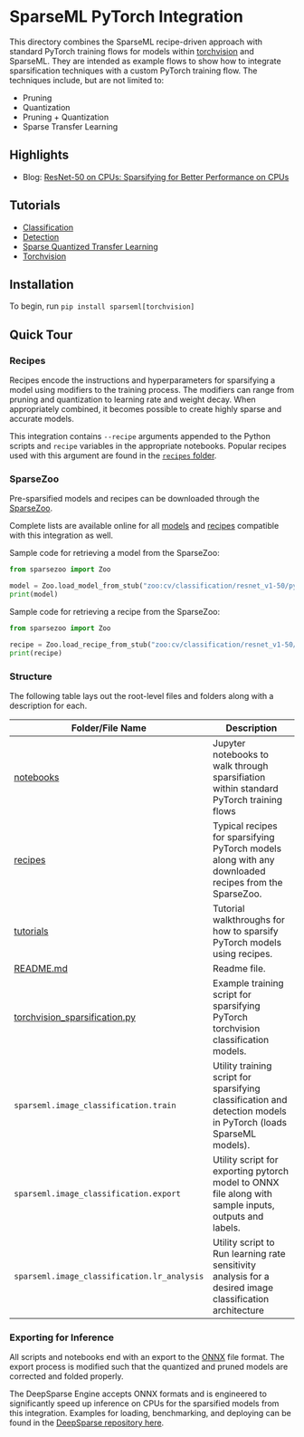 <!--
Copyright (c) 2021 - present / Neuralmagic, Inc. All Rights Reserved.

Licensed under the Apache License, Version 2.0 (the "License");
you may not use this file except in compliance with the License.
You may obtain a copy of the License at

   http://www.apache.org/licenses/LICENSE-2.0

Unless required by applicable law or agreed to in writing,
software distributed under the License is distributed on an "AS IS" BASIS,
WITHOUT WARRANTIES OR CONDITIONS OF ANY KIND, either express or implied.
See the License for the specific language governing permissions and
limitations under the License.
-->

# SparseML PyTorch Integration

This directory combines the SparseML recipe-driven approach with standard PyTorch training flows for models within
[torchvision](https://pytorch.org/vision/stable/index.html) and SparseML.
They are intended as example flows to show how to integrate sparsification techniques with a custom PyTorch training flow.
The techniques include, but are not limited to:
- Pruning
- Quantization
- Pruning + Quantization
- Sparse Transfer Learning

## Highlights

- Blog: [ResNet-50 on CPUs: Sparsifying for Better Performance on CPUs](https://neuralmagic.com/blog/benchmark-resnet50-with-deepsparse/)

## Tutorials

- [Classification](./notebooks/classification.ipynb)
- [Detection](./notebooks/detection.ipynb)
- [Sparse Quantized Transfer Learning](./notebooks/sparse_quantized_transfer_learning.ipynb)
- [Torchvision](./notebooks/torchvision.ipynb)

## Installation

To begin, run `pip install sparseml[torchvision]`

## Quick Tour

### Recipes

Recipes encode the instructions and hyperparameters for sparsifying a model using modifiers to the training process.
The modifiers can range from pruning and quantization to learning rate and weight decay.
When appropriately combined, it becomes possible to create highly sparse and accurate models.

This integration contains `--recipe` arguments appended to the Python scripts and `recipe` variables in the appropriate notebooks.
Popular recipes used with this argument are found in the [`recipes` folder](./recipes).

### SparseZoo

Pre-sparsified models and recipes can be downloaded through the [SparseZoo](https://github.com/neuralmagic/sparsezoo).

Complete lists are available online for all [models](https://sparsezoo.neuralmagic.com/tables/models/cv/classification?repo=sparseml&framework=pytorch) and 
[recipes](https://sparsezoo.neuralmagic.com/tables/recipes/cv/classification?repo=sparseml&framework=pytorch) compatible with this integration as well.

Sample code for retrieving a model from the SparseZoo:
```python
from sparsezoo import Zoo

model = Zoo.load_model_from_stub("zoo:cv/classification/resnet_v1-50/pytorch/sparseml/imagenet/pruned_quant-moderate")
print(model)
```

Sample code for retrieving a recipe from the SparseZoo:
```python
from sparsezoo import Zoo

recipe = Zoo.load_recipe_from_stub("zoo:cv/classification/resnet_v1-50/pytorch/sparseml/imagenet/pruned_quant-moderate/original")
print(recipe)
```

### Structure

The following table lays out the root-level files and folders along with a description for each.

| Folder/File Name                                             | Description                                                                                                           |
|--------------------------------------------------------------|-----------------------------------------------------------------------------------------------------------------------|
| [notebooks](./notebooks)                                     | Jupyter notebooks to walk through sparsifiation within standard PyTorch training flows                                |
| [recipes](./recipes)                                         | Typical recipes for sparsifying PyTorch models along with any downloaded recipes from the SparseZoo.                  |
| [tutorials](./tutorials)                                     | Tutorial walkthroughs for how to sparsify PyTorch models using recipes.                                               |
| [README.md](./README.md)                                     | Readme file.                                                                                                          |
| [torchvision_sparsification.py](./torchvision_sparsification.py) | Example training script for sparsifying PyTorch torchvision classification models.                                    |
| `sparseml.image_classification.train`                        | Utility training script for sparsifying classification and detection models in PyTorch (loads SparseML models).       |
| `sparseml.image_classification.export`                       | Utility script for exporting pytorch model to ONNX file along with sample inputs, outputs and labels.                 |
| `sparseml.image_classification.lr_analysis`                  |Utility script to Run learning rate sensitivity analysis for a desired image classification architecture |`sparseml.image_classification.pr_sensitivity`                |Utility script to Run a kernel sparsity (pruning) analysis for a desired image classification architecture |

### Exporting for Inference

All scripts and notebooks end with an export to the [ONNX](https://onnx.ai/) file format.
The export process is modified such that the quantized and pruned models are corrected and folded properly.

The DeepSparse Engine accepts ONNX formats and is engineered to significantly speed up inference on CPUs for the sparsified models from this integration.
Examples for loading, benchmarking, and deploying can be found in the [DeepSparse repository here](https://github.com/neuralmagic/deepsparse/).

